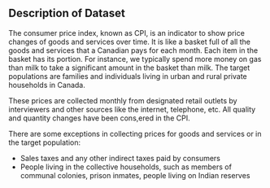 ## Description of Dataset
The consumer price index, known as CPI, is an indicator to show price changes of goods and services over time. It is like a basket full of all the goods and services that a Canadian pays for each month. Each item in the basket has its portion. For instance, we typically spend more money on gas than milk to take a significant amount in the basket than milk. The target populations are families and individuals living in urban and rural private households in Canada.

These prices are collected monthly from designated retail outlets by interviewers and other sources like the internet, telephone, etc. All quality and quantity changes have been cons,ered in the CPI.

There are some exceptions in collecting prices for goods and services or in the target population:
- Sales taxes and any other indirect taxes paid by consumers
- People living in the collective households, such as members of communal colonies, prison inmates, people living on Indian reserves
